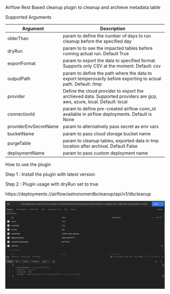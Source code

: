 Airflow Rest Based cleanup plugin to cleanup and archieve metadata table 


Supported Arguments

| Argument      | Description |
| ----------- | ----------- |
| olderThan      | param to define the number of days to run cleanup before the specified day       |
| dryRun   | param to  to see the impacted tables before running actual run. Default True        |
| exportFormat   | param to export the data to specified format. Supports only CSV at the moment. Default: csv        |
| outputPath   | param to define the path where the data to export temperovarily before exporting to actual path. Default: /tmp        |
| provider   | Define the cloud provider to export the archieved data. Supported providers are gcp, aws, azure, local. Default: local        |
| connectionId   | param to define pre-created airflow conn_id available in airflow deployments. Default is None        |
| providerEnvSecretName   | param to alternatively pass secret as env vars         |
| bucketName   | param to pass cloud storage bucket name         |
| purgeTable   | param to cleanup tables, exported data in tmp location after archival. Default False        |
| deploymentName   | param to pass custom deployment name        |


How to use the plugin 


Step 1 : Install the plugin with latest version  


Step 2 : Plugin usage with  dryRun set to true


https://deployments.<base-domain>/<releasename>/airflow/astronomerdbcleanup/api/v1/dbcleanup

![Alt text](Untitled.png)

